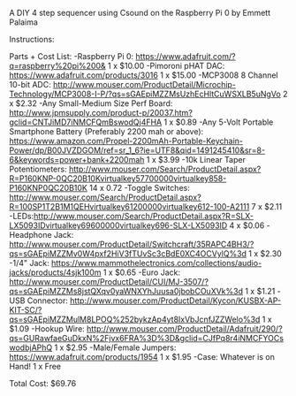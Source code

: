 
A DIY 4 step sequencer using Csound on the Raspberry Pi 0
by Emmett Palaima

Instructions:


Parts + Cost List:
-Raspberry Pi 0: https://www.adafruit.com/?q=raspberry%20pi%200&
1 x $10.00
-Pimoroni pHAT DAC: https://www.adafruit.com/products/3016
1 x $15.00
-MCP3008 8 Channel 10-bit ADC: http://www.mouser.com/ProductDetail/Microchip-Technology/MCP3008-I-P/?qs=sGAEpiMZZMsUzhEcHltCuWSXLB5uNgVo
2 x $2.32
-Any Small-Medium Size Perf Board: http://www.jpmsupply.com/product-p/20037.htm?gclid=CNTJiMD7iNMCFQmBswodQj4FHA
1 x $0.89
-Any 5-Volt Portable Smartphone Battery (Preferably 2200 mah or above): https://www.amazon.com/Propel-2200mAh-Portable-Keychain-Power/dp/B00JVZDGOM/ref=sr_1_6?ie=UTF8&qid=1491245410&sr=8-6&keywords=power+bank+2200mah
1 x $3.99
-10k Linear Taper Potentiometers: http://www.mouser.com/Search/ProductDetail.aspx?R=P160KNP-0QC20B10Kvirtualkey57700000virtualkey858-P160KNP0QC20B10K
14 x 0.72
-Toggle Switches: http://www.mouser.com/Search/ProductDetail.aspx?R=100SP1T2B1M1QEHvirtualkey61200000virtualkey612-100-A2111
7 x $2.11
-LEDs:http://www.mouser.com/Search/ProductDetail.aspx?R=SLX-LX5093IDvirtualkey69600000virtualkey696-SLX-LX5093ID
4 x $0.06
-Headphone Jack: http://www.mouser.com/ProductDetail/Switchcraft/35RAPC4BH3/?qs=sGAEpiMZZMv0W4pxf2HiV3fTUvSc3cBdE0XC4OCVylQ%3d
1 x $2.30
-1/4" Jack: https://www.mammothelectronics.com/collections/audio-jacks/products/4sjk100m
1 x $0.65
-Euro Jack: http://www.mouser.com/ProductDetail/CUI/MJ-3507/?qs=sGAEpiMZZMs8jstQXqv0yaWNXYhJuusa0jbobCOuXVk%3d
1 x $1.21
-USB Connector: http://www.mouser.com/ProductDetail/Kycon/KUSBX-AP-KIT-SC/?qs=sGAEpiMZZMulM8LPOQ%252bykzAp4yt8IxVbJcnfJZZWelo%3d
1 x $1.09
-Hookup Wire: http://www.mouser.com/ProductDetail/Adafruit/290/?qs=GURawfaeGuDkxN%2Fjvx6FRA%3D%3D&gclid=CJfPq8r4iNMCFYOCswodbjAPhQ
1 x $2.95
-Male/Female Jumpers: https://www.adafruit.com/products/1954
1 x $1.95
-Case: Whatever is on Hand!
1 x Free

Total Cost: $69.76

